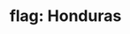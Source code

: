 ---
layout: flags
title: "flag: Honduras"
emoji: flag_honduras
permalink: 🇭🇳.html
image: assets/img/3moji/flag_honduras.png
---